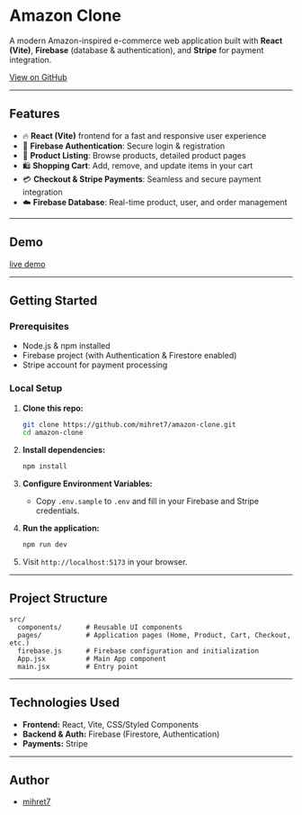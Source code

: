 # Amazon Clone

A modern Amazon-inspired e-commerce web application built with **React (Vite)**, **Firebase** (database & authentication), and **Stripe** for payment integration.

[View on GitHub](https://github.com/mihret7/amazon-clone)

---

## Features

- 🔥 **React (Vite)** frontend for a fast and responsive user experience
- 🔐 **Firebase Authentication**: Secure login & registration
- 🛒 **Product Listing**: Browse products, detailed product pages
- 🛍️ **Shopping Cart**: Add, remove, and update items in your cart
- 💳 **Checkout & Stripe Payments**: Seamless and secure payment integration
- ☁️ **Firebase Database**: Real-time product, user, and order management

---

## Demo

[live demo](https://amazon-clone-by-mihret.netlify.app)

---

## Getting Started

### Prerequisites

- Node.js & npm installed
- Firebase project (with Authentication & Firestore enabled)
- Stripe account for payment processing

### Local Setup

1. **Clone this repo:**
    ```bash
    git clone https://github.com/mihret7/amazon-clone.git
    cd amazon-clone
    ```

2. **Install dependencies:**
    ```bash
    npm install
    ```

3. **Configure Environment Variables:**
    - Copy `.env.sample` to `.env` and fill in your Firebase and Stripe credentials.

4. **Run the application:**
    ```bash
    npm run dev
    ```

5. Visit `http://localhost:5173` in your browser.

---

## Project Structure

```
src/
  components/      # Reusable UI components
  pages/           # Application pages (Home, Product, Cart, Checkout, etc.)
  firebase.js      # Firebase configuration and initialization
  App.jsx          # Main App component
  main.jsx         # Entry point
```

---

## Technologies Used

- **Frontend:** React, Vite, CSS/Styled Components
- **Backend & Auth:** Firebase (Firestore, Authentication)
- **Payments:** Stripe

---



## Author

- [mihret7](https://github.com/mihret7)
